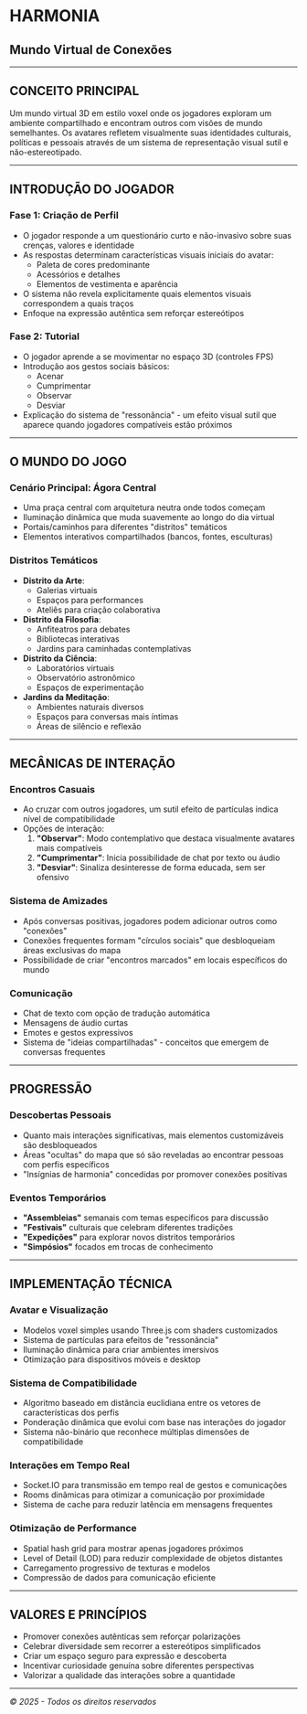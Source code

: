 # HARMONIA
## Mundo Virtual de Conexões

---

## CONCEITO PRINCIPAL

Um mundo virtual 3D em estilo voxel onde os jogadores exploram um ambiente compartilhado e encontram outros com visões de mundo semelhantes. Os avatares refletem visualmente suas identidades culturais, políticas e pessoais através de um sistema de representação visual sutil e não-estereotipado.

---

## INTRODUÇÃO DO JOGADOR

### Fase 1: Criação de Perfil
- O jogador responde a um questionário curto e não-invasivo sobre suas crenças, valores e identidade
- As respostas determinam características visuais iniciais do avatar:
  - Paleta de cores predominante
  - Acessórios e detalhes
  - Elementos de vestimenta e aparência
- O sistema não revela explicitamente quais elementos visuais correspondem a quais traços
- Enfoque na expressão autêntica sem reforçar estereótipos

### Fase 2: Tutorial
- O jogador aprende a se movimentar no espaço 3D (controles FPS)
- Introdução aos gestos sociais básicos:
  - Acenar
  - Cumprimentar
  - Observar
  - Desviar
- Explicação do sistema de "ressonância" - um efeito visual sutil que aparece quando jogadores compatíveis estão próximos

---

## O MUNDO DO JOGO

### Cenário Principal: Ágora Central
- Uma praça central com arquitetura neutra onde todos começam
- Iluminação dinâmica que muda suavemente ao longo do dia virtual
- Portais/caminhos para diferentes "distritos" temáticos
- Elementos interativos compartilhados (bancos, fontes, esculturas)

### Distritos Temáticos
- **Distrito da Arte**:
  - Galerias virtuais
  - Espaços para performances
  - Ateliês para criação colaborativa
- **Distrito da Filosofia**:
  - Anfiteatros para debates
  - Bibliotecas interativas
  - Jardins para caminhadas contemplativas
- **Distrito da Ciência**:
  - Laboratórios virtuais
  - Observatório astronômico
  - Espaços de experimentação
- **Jardins da Meditação**:
  - Ambientes naturais diversos
  - Espaços para conversas mais íntimas
  - Áreas de silêncio e reflexão

---

## MECÂNICAS DE INTERAÇÃO

### Encontros Casuais
- Ao cruzar com outros jogadores, um sutil efeito de partículas indica nível de compatibilidade
- Opções de interação:
  1. **"Observar"**: Modo contemplativo que destaca visualmente avatares mais compatíveis
  2. **"Cumprimentar"**: Inicia possibilidade de chat por texto ou áudio
  3. **"Desviar"**: Sinaliza desinteresse de forma educada, sem ser ofensivo

### Sistema de Amizades
- Após conversas positivas, jogadores podem adicionar outros como "conexões"
- Conexões frequentes formam "círculos sociais" que desbloqueiam áreas exclusivas do mapa
- Possibilidade de criar "encontros marcados" em locais específicos do mundo

### Comunicação
- Chat de texto com opção de tradução automática
- Mensagens de áudio curtas
- Emotes e gestos expressivos
- Sistema de "ideias compartilhadas" - conceitos que emergem de conversas frequentes

---

## PROGRESSÃO

### Descobertas Pessoais
- Quanto mais interações significativas, mais elementos customizáveis são desbloqueados
- Áreas "ocultas" do mapa que só são reveladas ao encontrar pessoas com perfis específicos
- "Insígnias de harmonia" concedidas por promover conexões positivas

### Eventos Temporários
- **"Assembleias"** semanais com temas específicos para discussão
- **"Festivais"** culturais que celebram diferentes tradições
- **"Expedições"** para explorar novos distritos temporários
- **"Simpósios"** focados em trocas de conhecimento

---

## IMPLEMENTAÇÃO TÉCNICA

### Avatar e Visualização
- Modelos voxel simples usando Three.js com shaders customizados
- Sistema de partículas para efeitos de "ressonância"
- Iluminação dinâmica para criar ambientes imersivos
- Otimização para dispositivos móveis e desktop

### Sistema de Compatibilidade
- Algoritmo baseado em distância euclidiana entre os vetores de características dos perfis
- Ponderação dinâmica que evolui com base nas interações do jogador
- Sistema não-binário que reconhece múltiplas dimensões de compatibilidade

### Interações em Tempo Real
- Socket.IO para transmissão em tempo real de gestos e comunicações
- Rooms dinâmicas para otimizar a comunicação por proximidade
- Sistema de cache para reduzir latência em mensagens frequentes

### Otimização de Performance
- Spatial hash grid para mostrar apenas jogadores próximos
- Level of Detail (LOD) para reduzir complexidade de objetos distantes
- Carregamento progressivo de texturas e modelos
- Compressão de dados para comunicação eficiente

---

## VALORES E PRINCÍPIOS

- Promover conexões autênticas sem reforçar polarizações
- Celebrar diversidade sem recorrer a estereótipos simplificados
- Criar um espaço seguro para expressão e descoberta
- Incentivar curiosidade genuína sobre diferentes perspectivas
- Valorizar a qualidade das interações sobre a quantidade

---

*© 2025 - Todos os direitos reservados*
